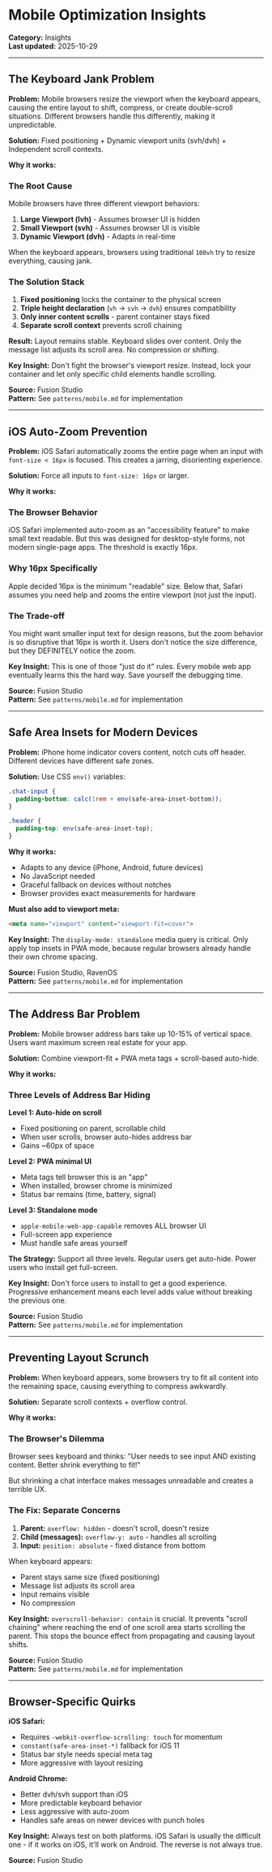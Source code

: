 # Mobile Optimization Insights

**Category:** Insights  
**Last updated:** 2025-10-29

---

## The Keyboard Jank Problem

**Problem:** Mobile browsers resize the viewport when the keyboard appears, causing the entire layout to shift, compress, or create double-scroll situations. Different browsers handle this differently, making it unpredictable.

**Solution:** Fixed positioning + Dynamic viewport units (svh/dvh) + Independent scroll contexts.

**Why it works:**

### The Root Cause
Mobile browsers have three different viewport behaviors:
1. **Large Viewport (lvh)** - Assumes browser UI is hidden
2. **Small Viewport (svh)** - Assumes browser UI is visible
3. **Dynamic Viewport (dvh)** - Adapts in real-time

When the keyboard appears, browsers using traditional `100vh` try to resize everything, causing jank.

### The Solution Stack
1. **Fixed positioning** locks the container to the physical screen
2. **Triple height declaration** (`vh` → `svh` → `dvh`) ensures compatibility
3. **Only inner content scrolls** - parent container stays fixed
4. **Separate scroll context** prevents scroll chaining

**Result:** Layout remains stable. Keyboard slides over content. Only the message list adjusts its scroll area. No compression or shifting.

**Key Insight:** Don't fight the browser's viewport resize. Instead, lock your container and let only specific child elements handle scrolling.

**Source:** Fusion Studio  
**Pattern:** See `patterns/mobile.md` for implementation

---

## iOS Auto-Zoom Prevention

**Problem:** iOS Safari automatically zooms the entire page when an input with `font-size < 16px` is focused. This creates a jarring, disorienting experience.

**Solution:** Force all inputs to `font-size: 16px` or larger.

**Why it works:**

### The Browser Behavior
iOS Safari implemented auto-zoom as an "accessibility feature" to make small text readable. But this was designed for desktop-style forms, not modern single-page apps. The threshold is exactly 16px.

### Why 16px Specifically
Apple decided 16px is the minimum "readable" size. Below that, Safari assumes you need help and zooms the entire viewport (not just the input).

### The Trade-off
You might want smaller input text for design reasons, but the zoom behavior is so disruptive that 16px is worth it. Users don't notice the size difference, but they DEFINITELY notice the zoom.

**Key Insight:** This is one of those "just do it" rules. Every mobile web app eventually learns this the hard way. Save yourself the debugging time.

**Source:** Fusion Studio  
**Pattern:** See `patterns/mobile.md` for implementation

---

## Safe Area Insets for Modern Devices

**Problem:** iPhone home indicator covers content, notch cuts off header. Different devices have different safe zones.

**Solution:** Use CSS `env()` variables:
```css
.chat-input {
  padding-bottom: calc(1rem + env(safe-area-inset-bottom));
}

.header {
  padding-top: env(safe-area-inset-top);
}
```

**Why it works:**
- Adapts to any device (iPhone, Android, future devices)
- No JavaScript needed
- Graceful fallback on devices without notches
- Browser provides exact measurements for hardware

**Must also add to viewport meta:**
```html
<meta name="viewport" content="viewport-fit=cover">
```

**Key Insight:** The `display-mode: standalone` media query is critical. Only apply top insets in PWA mode, because regular browsers already handle their own chrome spacing.

**Source:** Fusion Studio, RavenOS  
**Pattern:** See `patterns/mobile.md` for implementation

---

## The Address Bar Problem

**Problem:** Mobile browser address bars take up 10-15% of vertical space. Users want maximum screen real estate for your app.

**Solution:** Combine viewport-fit + PWA meta tags + scroll-based auto-hide.

**Why it works:**

### Three Levels of Address Bar Hiding

**Level 1: Auto-hide on scroll**
- Fixed positioning on parent, scrollable child
- When user scrolls, browser auto-hides address bar
- Gains ~60px of space

**Level 2: PWA minimal UI**
- Meta tags tell browser this is an "app"
- When installed, browser chrome is minimized
- Status bar remains (time, battery, signal)

**Level 3: Standalone mode**
- `apple-mobile-web-app-capable` removes ALL browser UI
- Full-screen app experience
- Must handle safe areas yourself

**The Strategy:** Support all three levels. Regular users get auto-hide. Power users who install get full-screen.

**Key Insight:** Don't force users to install to get a good experience. Progressive enhancement means each level adds value without breaking the previous one.

**Source:** Fusion Studio  
**Pattern:** See `patterns/mobile.md` for implementation

---

## Preventing Layout Scrunch

**Problem:** When keyboard appears, some browsers try to fit all content into the remaining space, causing everything to compress awkwardly.

**Solution:** Separate scroll contexts + overflow control.

**Why it works:**

### The Browser's Dilemma
Browser sees keyboard and thinks: "User needs to see input AND existing content. Better shrink everything to fit!"

But shrinking a chat interface makes messages unreadable and creates a terrible UX.

### The Fix: Separate Concerns
1. **Parent:** `overflow: hidden` - doesn't scroll, doesn't resize
2. **Child (messages):** `overflow-y: auto` - handles all scrolling
3. **Input:** `position: absolute` - fixed distance from bottom

When keyboard appears:
- Parent stays same size (fixed positioning)
- Message list adjusts its scroll area
- Input remains visible
- No compression

**Key Insight:** `overscroll-behavior: contain` is crucial. It prevents "scroll chaining" where reaching the end of one scroll area starts scrolling the parent. This stops the bounce effect from propagating and causing layout shifts.

**Source:** Fusion Studio  
**Pattern:** See `patterns/mobile.md` for implementation

---

## Browser-Specific Quirks

**iOS Safari:**
- Requires `-webkit-overflow-scrolling: touch` for momentum
- `constant(safe-area-inset-*)` fallback for iOS 11
- Status bar style needs special meta tag
- More aggressive with layout resizing

**Android Chrome:**
- Better dvh/svh support than iOS
- More predictable keyboard behavior  
- Less aggressive with auto-zoom
- Handles safe areas on newer devices with punch holes

**Key Insight:** Always test on both platforms. iOS Safari is usually the difficult one - if it works on iOS, it'll work on Android. The reverse is not always true.

**Source:** Fusion Studio

